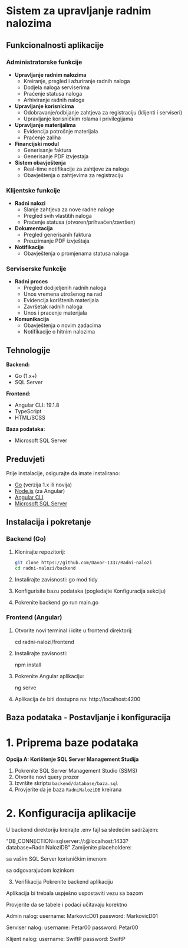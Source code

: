 # Sistem za upravljanje radnim nalozima

## Funkcionalnosti aplikacije

###  Administratorske funkcije
- **Upravljanje radnim nalozima**
  - Kreiranje, pregled i ažuriranje radnih naloga
  - Dodjela naloga serviserima
  - Praćenje statusa naloga
  - Arhiviranje radnih naloga
- **Upravljanje korisnicima**
  - Odobravanje/odbijanje zahtjeva za registraciju (klijenti i serviseri)
  - Upravljanje korisničkim rolama i privilegijama
- **Upravljanje materijalima**
  - Evidencija potrošnje materijala
  - Praćenje zaliha
- **Financijski modul**
  - Generisanje faktura
  - Generisanje PDF izvjestaja
- **Sistem obavještenja**
  - Real-time notifikacije za zahtjeve za naloge
  - Obavještenja o zahtjevima za registraciju

### Klijentske funkcije
- **Radni nalozi**
  - Slanje zahtjeva za nove radne naloge
  - Pregled svih vlastitih naloga
  - Praćenje statusa (otvoren/prihvaćen/završen)
- **Dokumentacija**
  - Pregled generisanih faktura
  - Preuzimanje PDF izvještaja
- **Notifikacije**
  - Obavještenja o promjenama statusa naloga
  

###  Serviserske funkcije
- **Radni proces**
  - Pregled dodijeljenih radnih naloga
  - Unos vremena utrošenog na rad
  - Evidencija korištenih materijala
  - Završetak radnih naloga
  - Unos i pracenje materijala
- **Komunikacija**
  - Obavještenja o novim zadacima
  - Notifikacije o hitnim nalozima


## Tehnologije

**Backend:**
- Go (1.x+)
- SQL Server


**Frontend:**
- Angular CLI: 19.1.8
- TypeScript
- HTML/SCSS

**Baza podataka:**
- Microsoft SQL Server

## Preduvjeti

Prije instalacije, osigurajte da imate instalirano:
- [Go](https://golang.org/dl/) (verzija 1.x ili novija)
- [Node.js](https://nodejs.org/) (za Angular)
- [Angular CLI](https://angular.io/cli)
- [Microsoft SQL Server](https://www.microsoft.com/en-us/sql-server/sql-server-downloads)

## Instalacija i pokretanje

### Backend (Go)

1. Klonirajte repozitorij:
   ```bash
   git clone https://github.com/Davor-1337/Radni-nalozi
   cd radni-nalozi/backend

2. Instalirajte zavisnosti:
     go mod tidy
   
3. Konfigurisite bazu podataka (pogledajte Konfiguracija sekciju)
   
4. Pokrenite backend
  go run main.go


### Frontend (Angular)
1. Otvorite novi terminal i idite u frontend direktorij:
   
    cd radni-nalozi/frontend

2. Instalirajte zavisnosti:
    
    npm install

3. Pokrenite Angular aplikaciju:
   
    ng serve

4. Aplikacija će biti dostupna na: http://localhost:4200

##  Baza podataka - Postavljanje i konfiguracija

# 1. Priprema baze podataka
**Opcija A: Korištenje SQL Server Management Studija**
1. Pokrenite SQL Server Management Studio (SSMS)
2. Otvorite novi query prozor
3. Izvršite skriptu `backend/database/baza.sql`
4. Provjerite da je baza `RadniNaloziDB` kreirana

 #  2. Konfiguracija aplikacije
U backend direktoriju kreirajte .env fajl sa sledećim sadržajem:

"DB_CONNECTION=sqlserver://<username>:<password>@localhost:1433?database=RadniNaloziDB"
Zamijenite placeholdere:

<username> sa vašim SQL Server korisničkim imenom

<password> sa odgovarajućom lozinkom

3. Verifikacija
Pokrenite backend aplikaciju

Aplikacija bi trebala uspješno uspostaviti vezu sa bazom

Provjerite da se tabele i podaci učitavaju korektno

Admin nalog:
username: MarkovicD01
password: MarkovicD01 

Serviser nalog: 
username: Petar00
password: Petar00

Klijent nalog:
username: SwiftP
password: SwiftP 





















   
